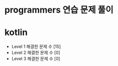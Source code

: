 # programmers 연습 문제 풀이
# kotlin

* Level 1  해결한 문제 수 [15] 
* Level 2  해결한 문제 수 [0]
* Level 3  해결한 문제 수 [0]
